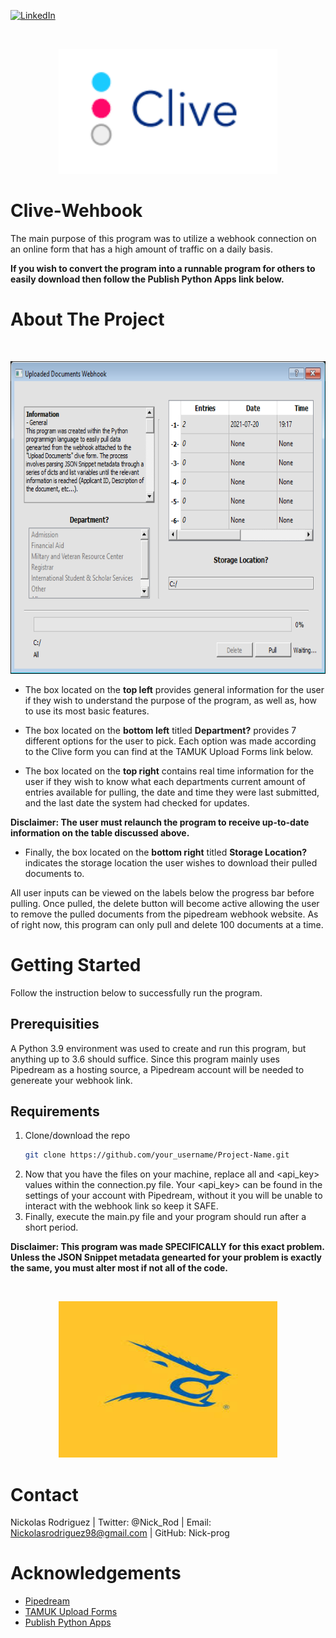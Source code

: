 [![LinkedIn][linkedin-shield]][linkedin-url]

<br />
 <p align="center">
  <a href="https://github.com/Nick-Prog/Clive-Webhook">
    <img src="images/Clive-1.png" alt="Logo" width="350" height="200">
  </a>
   </p>
</p>

# Clive-Wehbook
The main purpose of this program was to utilize a webhook connection on an online form that has a high amount of traffic on a daily basis. 

**If you wish to convert the program into a runnable program for others to easily download then follow the Publish Python Apps link below.**

# About The Project
<br />
 <p align="center">
  <a href="https://github.com/Nick-Prog/Clive-Webhook">
    <img src="images/Clive-Webhook.png" alt="Logo" width="700" height="500">
  </a>
   </p>
</p>

* The box located on the **top left** provides general information for the user if they wish to understand the purpose of the program, as well as, how to use its most basic features.

* The box located on the **bottom left** titled **Department?** provides 7 different options for the user to pick. Each option was made according to the Clive form you can find at the TAMUK Upload Forms link below.

* The box located on the **top right** contains real time information for the user if they wish to know what each departments current amount of entries available for pulling, the date and time they were last submitted, and the last date the system had checked for updates.

**Disclaimer: The user must relaunch the program to receive up-to-date information on the table discussed above.**

* Finally, the box located on the **bottom right** titled **Storage Location?** indicates the storage location the user wishes to download their pulled documents to.

All user inputs can be viewed on the labels below the progress bar before pulling. Once pulled, the delete button will become active allowing the user to remove the pulled documents from the pipedream webhook website. As of right now, this program can only pull and delete 100 documents at a time.

# Getting Started
Follow the instruction below to successfully run the program.

## Prerequisities
A Python 3.9 environment was used to create and run this program, but anything up to 3.6 should suffice. Since this program mainly uses Pipedream as a hosting source, a Pipedream account will be needed to genereate your webhook link. 

## Requirements
 1. Clone/download the repo
    ```sh
    git clone https://github.com/your_username/Project-Name.git
    ```
 2. Now that you have the files on your machine, replace all <insert> and <api_key> values within the connection.py file. Your <api_key> can be found in the settings of your     account with Pipedream, without it you will be  unable to interact with the webhook link so keep it SAFE.
 3. Finally, execute the main.py file and your program  should run after a short period.
 
 **Disclaimer: This program was made SPECIFICALLY for this exact problem. Unless the JSON Snippet metadata genearted for your problem is exactly the same, you must alter most if not all of the code.**
  
 <br />
  <p align="center">
  <a href="https://github.com/Nick-Prog/Clive-Webhook">
    <img src="images/TAMUK Logo 3.jpg" alt="Logo" width="350" height="250">
  </a>
  </p>
</p>
  
# Contact
Nickolas Rodriguez | Twitter: @Nick_Rod | Email: Nickolasrodriguez98@gmail.com | GitHub: Nick-prog

# Acknowledgements
* [Pipedream](https://www.pipedream.com/)
* [TAMUK Upload Forms](https://www.tamuk.edu/enrollment-management/admission/future-students/ftic-transfer/uploaddocs.html)
* [Publish Python Apps](https://gist.github.com/ForgottenUmbrella/ce6ecd8983e76f6d8ef47e07240eb4ac)
 
<!--MARKDOWN LINKS & IMAGES -->
 [linkedin-shield]: https://img.shields.io/badge/-LinkedIn-black.svg?style=for-the-badge&logo=linkedin&colorB=555
 [linkedin-url]: https://linkedin.com/in/nickolas-rodriguez-392498197/
